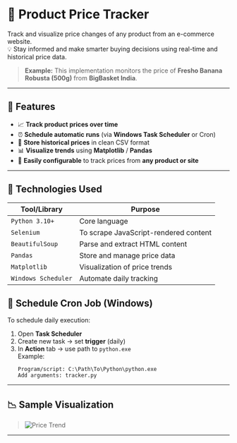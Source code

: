 # 🧺 Product Price Tracker

Track and visualize price changes of any product from an e-commerce website.  
💡 Stay informed and make smarter buying decisions using real-time and historical price data.

> **Example:** This implementation monitors the price of **Fresho Banana Robusta (500g)** from **BigBasket India**.

---

## 📌 Features

- 📈 **Track product prices over time**  
- ⏰ **Schedule automatic runs** (via **Windows Task Scheduler** or Cron)  
- 📂 **Store historical prices** in clean CSV format  
- 📊 **Visualize trends** using **Matplotlib** / **Pandas**  
- 🔧 **Easily configurable** to track prices from **any product or site**  

---

## 🧰 Technologies Used

| Tool/Library       | Purpose                                 |
|--------------------|-----------------------------------------|
| `Python 3.10+`      | Core language                          |
| `Selenium`          | To scrape JavaScript-rendered content  |
| `BeautifulSoup`     | Parse and extract HTML content         |
| `Pandas`            | Store and manage price data            |
| `Matplotlib`        | Visualization of price trends          |
| `Windows Scheduler` | Automate daily tracking                |


## 📅 Schedule Cron Job (Windows)

To schedule daily execution:

1. Open **Task Scheduler**
2. Create new task → set **trigger** (daily)
3. In **Action** tab → use path to `python.exe`  
   Example:
   ```
   Program/script: C:\Path\To\Python\python.exe  
   Add arguments: tracker.py  
   ```

---

## 📉 Sample Visualization

> ![Price Trend](images/price_trend.png)

---
